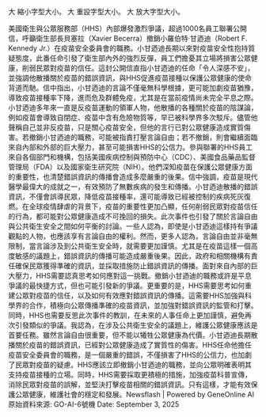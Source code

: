 

大 縮小字型大小。
大 重設字型大小。
大 放大字型大小。








美國衛生與公眾服務部（HHS）內部爆發激烈爭議，超過1000名員工聯署公開信，呼籲衛生部長貝塞拉（Xavier Becerra）撤銷小羅伯特·甘迺迪（Robert F. Kennedy Jr.）在疫苗安全委員會的職務。小甘迺迪長期以來對疫苗安全性抱持質疑態度，此番任命引發了衛生部內外的強烈反彈，員工們擔憂其立場將損害公眾健康，削弱民眾對疫苗的信任。這封公開信直指小甘迺迪的任命「令人深感不安」，並強調他散播關於疫苗的錯誤資訊，與HHS促進疫苗接種以保護公眾健康的使命背道而馳。信中指出，小甘迺迪的言論不僅毫無科學根據，更可能加劇疫苗猶豫，導致疫苗接種率下降，進而危及群體免疫，尤其是在當前疫情尚未完全平息之際。小甘迺迪多年來一直是反疫苗運動的領軍人物，他散播的各種關於疫苗的陰謀論，例如疫苗會導致自閉症、疫苗中含有危險物質等，早已被科學界多次駁斥。儘管他聲稱自己並非反疫苗，只是關心疫苗安全，但他的言行已對公眾健康造成實質傷害。若撤銷小甘迺迪的職務，可能被指責打壓言論自由；若不撤銷，則會繼續面臨來自內部和外部的巨大壓力，甚至可能損害HHS的公信力。參與聯署的HHS員工來自各個部門和機構，包括美國疾病控制與預防中心（CDC）、美國食品藥品監督管理局（FDA）以及國家衛生研究院（NIH）。他們深知疫苗在保護公眾健康方面的重要性，也清楚錯誤資訊的傳播會造成多麼嚴重的後果。信中強調，疫苗是現代醫學最偉大的成就之一，有效預防了無數疾病的發生和傳播。小甘迺迪散播的錯誤資訊，不僅會誤導民眾，降低疫苗接種率，還可能導致已經被控制的疾病死灰復燃。在全球疫情肆虐的背景下，疫苗的重要性更加凸顯，任何削弱民眾對疫苗信任的行為，都可能對公眾健康造成不可挽回的損失。此次事件也引發了關於言論自由與公共衛生安全之間如何平衡的討論。一些人認為，即使是小甘迺迪這樣持有爭議觀點的人物，也應該享有言論自由的權利。然而，更多人認為，言論自由並非毫無限制，當言論涉及到公共衛生安全時，就需要更加謹慎。尤其是在疫苗這樣一個高度敏感的議題上，錯誤資訊的傳播可能造成嚴重後果。因此，政府和相關機構有責任確保民眾獲得準確的資訊，並採取措施防止錯誤資訊的傳播。面對來自內部的巨大壓力，HHS需要認真思考如何應對這一挑戰。撤銷小甘迺迪的職務或許是平息爭議的最快捷方式，但也可能引發新的爭議。更重要的是，HHS需要思考如何重建公眾對疫苗的信任，以及如何有效應對錯誤資訊的傳播。這需要HHS加強與科學界的合作，積極向公眾傳播準確的疫苗資訊，並加強對錯誤資訊的監管和打擊。同時，HHS也需要反思此次事件的教訓，在未來的人事任命上更加謹慎，避免再次引發類似的爭議。我認為，在涉及公共衛生安全的議題上，維護公眾健康應該是首要任務。雖然言論自由很重要，但不能以犧牲公眾健康為代價。小甘迺迪長期散播關於疫苗的錯誤資訊，已經對公眾健康造成了實質性的傷害。HHS任命他擔任疫苗安全委員會的職務，是一個嚴重的錯誤，不僅損害了HHS的公信力，也加劇了民眾對疫苗的疑慮。HHS應該立即撤銷小甘迺迪的職務，並向公眾明確表明其支持疫苗接種的立場。同時，HHS需要採取更積極的措施，加強疫苗科普宣傳，消除民眾對疫苗的誤解，並堅決打擊疫苗相關的錯誤資訊。只有這樣，才能有效保護公眾健康，維護社會的穩定和發展。Newsflash | Powered by GeneOnline AI
原始資料來源: GO-AI-6號機 Date: September 3, 2025